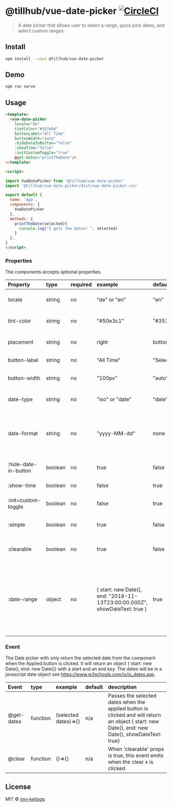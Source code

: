 # @tillhub/vue-date-picker [![CircleCI](https://circleci.com/gh/tillhub/vue-date-picker/tree/master.svg?style=svg)](https://circleci.com/gh/tillhub/vue-date-picker/tree/master)
> A date picker that allows user to select a range, quick pick dates, and select custom ranges

## Install

```bash
npm install --save @tillhub/vue-date-picker
```

## Demo

```bash
npm run serve
```

## Usage

```html
<template>
  <vue-date-picker
    locale="de"
    tintColor="#357ebd"
    buttonLabel="All Time"
    buttonWidth="auto"
    :hideDateInButton="false"
    :showTime="false"
    :initCustomToggle="true"
    @get-dates="printTheDate"/>
</template>

<script>

import VueDatePicker from '@tillhub/vue-date-picker'
import '@tillhub/vue-date-picker/dist/vue-date-picker.css'

export default {
  name: 'App',
  components: {
    VueDatePicker
  },
  methods: {
    printTheDate(selected){
      console.log("I gots the dates! ", selected)
    }
  },
}
</script>
```

### Properties

The components accepts optional properties.

| Property             | type    | required | example                                                    | default   | description                                                                          |
|:-------------------- |:--------|:---------|:-----------------------------------------------------------|:----------|:------------------------------------------------------------------------------------ |
| locale               | string  | no       | "de" or "en"                                               | "en"      | Currently only German and English is supported. Only 'de' and 'en '                  |
| tint-color           | string  | no       | "#50e3c1"                                                  | "#357ebd" | This allows customized color of the highlighted date range on the calender           |
| placement            | string | no        | right                                                      | bottom    | The side of the button that the date picker will open from                           |
| button-label         | string  | no       | "All Time"                                                 | "Select"  | Customized Button Label to override default                                          |
| button-width         | string  | no       | "100px"                                                    | "auto"    | Overrides the button width, but default it adjust to content                         |
| date-type            | string  | no       | "iso" or "date"                                            | "date"    | Formats the get-dates (start/end) to either date format or ISO string format         |
| date-format          | string  | no       | "yyyy-MM-dd"                                               | none      | A valid `date-fns` token to format the dates instead of defaulting to the native toLocaleDateString. For the list of tokens see: https://date-fns.org/v2.9.0/docs/format |  
|:hide-date-in-button  | boolean | no       | true                                                       | false     | Overrides the applied date being showed in place of Button label                     |
| :show-time           | boolean | no       | false                                                      | true      | Overrides the time being shown next to the date                                      |
| :init=custom-toggle  | boolean | no       | false                                                      | true      | Activates or de-activate Custom toggle at the bottom on initial open                 |
| :simple              | boolean | no       | true                                                       | false     | This will only have the date-range calender select options                           |
| :clearable           | boolean | no       | true                                                       | false     | An X icon will appear on the button that will clear date and return {} on @get-dates |
| :date-range          | object  | no       | { start: new Date(),<br/> end: "2018-11-13T23:00:00.000Z",<br/> showDateText: true } | true      | Allows the date-range to be past in. The object must include a 'start' and 'end' key with a date value or an ISO sting. 'showDateText' (optional) must be a boolean and will over ride the button label and message above the calender to be the date range. It defaults to false |

### Event

The Date picker with only return the selected date from the component when the Applied button is clicked. It will return an object { start: new Date(), end: new Date()} with a start and an end key. The dates will be in a javascript date object see https://www.w3schools.com/js/js_dates.asp.

| Event      | type    | example              | default | description                                                                                                                   |
|:-----------|:--------|:---------------------|:--------|:------------------------------------------------------------------------------------------------------------------------------|
| @get-dates | function | (selected dates)=>{} | n/a     | Passes the selected dates when the applied button is clicked and will return an object  { start: new Date(), end: new Date(), showDateText: true} |
| @clear     | function | ()=>{}               | n/a     | When 'clearable' props is true, this event emits when the clear x is clicked |
## License

MIT © [jmy-kellogg](https://github.com/jmy-kellogg)
